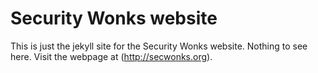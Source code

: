 # Security Wonks website

This is just the jekyll site for the Security Wonks website. Nothing to see here. Visit the webpage at (http://secwonks.org).
